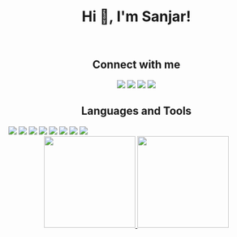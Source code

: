 <h1 align="center">Hi 👋, I'm Sanjar!</h1>
<br>
<h2 align="center">Connect with me</h2>
<div align ="center"> 
  <a href="https://www.instagram.com/sanjar_yahyo" target="_blank"><img src="https://img.shields.io/badge/-Instagram-%23333?style=for-the-badge&logo=instagram&logoColor=white" target="_blank"></a>
 <a href="https://t.me/samarqandidev" target="_blank"><img src="https://img.shields.io/badge/Telegram-%23333?style=for-the-badge&logo=telegram&logoColor=white" target="_blank"></a> 
  <a href = "mailto:san4o.original@gmail.com"><img src="https://img.shields.io/badge/-Gmail-%23333?style=for-the-badge&logo=gmail&logoColor=white" target="_blank"></a>
  <a href="https://www.linkedin.com/in/sanjar-ibragimov-0b6634225" target="_blank"><img src="https://img.shields.io/badge/-LinkedIn-%23333?style=for-the-badge&logo=linkedin&logoColor=white" target="_blank"></a> 
</div>
<h2 align="center">Languages and Tools</h2>
<a href="https://www.instagram.com/sanjar_yahyo" target="_blank"><img src="https://img.shields.io/badge/-Linux-%23333?style=for-the-badge&logo=linux&logoColor=white" target="_blank"></a>
<a href="https://www.instagram.com/sanjar_yahyo" target="_blank"><img src="https://img.shields.io/badge/-Fedora-%23333?style=for-the-badge&logo=fedora&logoColor=white" target="_blank"></a>
<a href="https://www.instagram.com/sanjar_yahyo" target="_blank"><img src="https://img.shields.io/badge/-NeoVim-%23333?style=for-the-badge&logo=neovim&logoColor=white" target="_blank"></a>
<a href="https://www.instagram.com/sanjar_yahyo" target="_blank"><img src="https://img.shields.io/badge/-Lua-%23333?style=for-the-badge&logo=lua&logoColor=white" target="_blank"></a>
<a href="https://www.instagram.com/sanjar_yahyo" target="_blank"><img src="https://img.shields.io/badge/-Dart-%23333?style=for-the-badge&logo=dart&logoColor=white" target="_blank"></a>
<a href="https://www.instagram.com/sanjar_yahyo" target="_blank"><img src="https://img.shields.io/badge/-Flutter-%23333?style=for-the-badge&logo=flutter&logoColor=white" target="_blank"></a>
<a href="https://www.instagram.com/sanjar_yahyo" target="_blank"><img src="https://img.shields.io/badge/-Go-%23333?style=for-the-badge&logo=go&logoColor=white" target="_blank"></a>
<a href="https://www.instagram.com/sanjar_yahyo" target="_blank"><img src="https://img.shields.io/badge/-Rust-%23333?style=for-the-badge&logo=rust&logoColor=white" target="_blank"></a>


<div align="center">
  <a href="https://github.com/samarqandi">
  <img height="180em" src="https://github-readme-stats.vercel.app/api?username=samarqandi&show_icons=true&theme=dark&include_all_commits=true&count_private=true"/>
  <img height="180em" src="https://github-readme-stats.vercel.app/api/top-langs/?username=samarqandi&layout=compact&langs_count=7&theme=dark"/>
</div>
